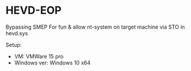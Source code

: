 # HEVD-EOP
Bypassing SMEP For fun &amp; allow nt-system on target machine via STO in hevd.sys


Setup: 
  - VM: VMWare 15 pro
  - Windows ver: Windows 10 x64 
 

